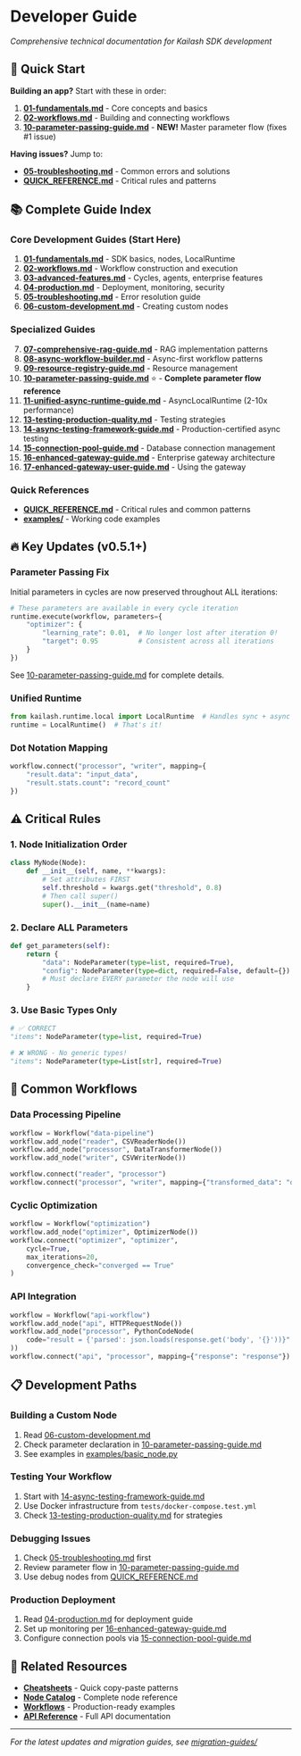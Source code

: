 # Developer Guide

*Comprehensive technical documentation for Kailash SDK development*

## 🚀 Quick Start

**Building an app?** Start with these in order:
1. **[01-fundamentals.md](01-fundamentals.md)** - Core concepts and basics
2. **[02-workflows.md](02-workflows.md)** - Building and connecting workflows
3. **[10-parameter-passing-guide.md](10-parameter-passing-guide.md)** - **NEW!** Master parameter flow (fixes #1 issue)

**Having issues?** Jump to:
- **[05-troubleshooting.md](05-troubleshooting.md)** - Common errors and solutions
- **[QUICK_REFERENCE.md](QUICK_REFERENCE.md)** - Critical rules and patterns

## 📚 Complete Guide Index

### Core Development Guides (Start Here)
1. **[01-fundamentals.md](01-fundamentals.md)** - SDK basics, nodes, LocalRuntime
2. **[02-workflows.md](02-workflows.md)** - Workflow construction and execution
3. **[03-advanced-features.md](03-advanced-features.md)** - Cycles, agents, enterprise features
4. **[04-production.md](04-production.md)** - Deployment, monitoring, security
5. **[05-troubleshooting.md](05-troubleshooting.md)** - Error resolution guide
6. **[06-custom-development.md](06-custom-development.md)** - Creating custom nodes

### Specialized Guides
7. **[07-comprehensive-rag-guide.md](07-comprehensive-rag-guide.md)** - RAG implementation patterns
8. **[08-async-workflow-builder.md](08-async-workflow-builder.md)** - Async-first workflow patterns
9. **[09-resource-registry-guide.md](09-resource-registry-guide.md)** - Resource management
10. **[10-parameter-passing-guide.md](10-parameter-passing-guide.md)** ⭐ - **Complete parameter flow reference**
11. **[11-unified-async-runtime-guide.md](11-unified-async-runtime-guide.md)** - AsyncLocalRuntime (2-10x performance)
12. **[13-testing-production-quality.md](13-testing-production-quality.md)** - Testing strategies
13. **[14-async-testing-framework-guide.md](14-async-testing-framework-guide.md)** - Production-certified async testing
14. **[15-connection-pool-guide.md](15-connection-pool-guide.md)** - Database connection management
15. **[16-enhanced-gateway-guide.md](16-enhanced-gateway-guide.md)** - Enterprise gateway architecture
16. **[17-enhanced-gateway-user-guide.md](17-enhanced-gateway-user-guide.md)** - Using the gateway

### Quick References
- **[QUICK_REFERENCE.md](QUICK_REFERENCE.md)** - Critical rules and common patterns
- **[examples/](examples/)** - Working code examples

## 🔥 Key Updates (v0.5.1+)

### Parameter Passing Fix
Initial parameters in cycles are now preserved throughout ALL iterations:
```python
# These parameters are available in every cycle iteration
runtime.execute(workflow, parameters={
    "optimizer": {
        "learning_rate": 0.01,  # No longer lost after iteration 0!
        "target": 0.95          # Consistent across all iterations
    }
})
```
See [10-parameter-passing-guide.md](10-parameter-passing-guide.md) for complete details.

### Unified Runtime
```python
from kailash.runtime.local import LocalRuntime  # Handles sync + async + enterprise
runtime = LocalRuntime()  # That's it!
```

### Dot Notation Mapping
```python
workflow.connect("processor", "writer", mapping={
    "result.data": "input_data",
    "result.stats.count": "record_count"
})
```

## ⚠️ Critical Rules

### 1. Node Initialization Order
```python
class MyNode(Node):
    def __init__(self, name, **kwargs):
        # Set attributes FIRST
        self.threshold = kwargs.get("threshold", 0.8)
        # Then call super()
        super().__init__(name=name)
```

### 2. Declare ALL Parameters
```python
def get_parameters(self):
    return {
        "data": NodeParameter(type=list, required=True),
        "config": NodeParameter(type=dict, required=False, default={})
        # Must declare EVERY parameter the node will use
    }
```

### 3. Use Basic Types Only
```python
# ✅ CORRECT
"items": NodeParameter(type=list, required=True)

# ❌ WRONG - No generic types!
"items": NodeParameter(type=List[str], required=True)
```

## 🎯 Common Workflows

### Data Processing Pipeline
```python
workflow = Workflow("data-pipeline")
workflow.add_node("reader", CSVReaderNode())
workflow.add_node("processor", DataTransformerNode())
workflow.add_node("writer", CSVWriterNode())

workflow.connect("reader", "processor")
workflow.connect("processor", "writer", mapping={"transformed_data": "data"})
```

### Cyclic Optimization
```python
workflow = Workflow("optimization")
workflow.add_node("optimizer", OptimizerNode())
workflow.connect("optimizer", "optimizer",
    cycle=True,
    max_iterations=20,
    convergence_check="converged == True"
)
```

### API Integration
```python
workflow = Workflow("api-workflow")
workflow.add_node("api", HTTPRequestNode())
workflow.add_node("processor", PythonCodeNode(
    code="result = {'parsed': json.loads(response.get('body', '{}'))}"
))
workflow.connect("api", "processor", mapping={"response": "response"})
```

## 📋 Development Paths

### Building a Custom Node
1. Read [06-custom-development.md](06-custom-development.md)
2. Check parameter declaration in [10-parameter-passing-guide.md](10-parameter-passing-guide.md)
3. See examples in [examples/basic_node.py](examples/basic_node.py)

### Testing Your Workflow
1. Start with [14-async-testing-framework-guide.md](14-async-testing-framework-guide.md)
2. Use Docker infrastructure from `tests/docker-compose.test.yml`
3. Check [13-testing-production-quality.md](13-testing-production-quality.md) for strategies

### Debugging Issues
1. Check [05-troubleshooting.md](05-troubleshooting.md) first
2. Review parameter flow in [10-parameter-passing-guide.md](10-parameter-passing-guide.md)
3. Use debug nodes from [QUICK_REFERENCE.md](QUICK_REFERENCE.md)

### Production Deployment
1. Read [04-production.md](04-production.md) for deployment guide
2. Set up monitoring per [16-enhanced-gateway-guide.md](16-enhanced-gateway-guide.md)
3. Configure connection pools via [15-connection-pool-guide.md](15-connection-pool-guide.md)

## 🔗 Related Resources

- **[Cheatsheets](../cheatsheet/)** - Quick copy-paste patterns
- **[Node Catalog](../nodes/)** - Complete node reference
- **[Workflows](../workflows/)** - Production-ready examples
- **[API Reference](../api/)** - Full API documentation

---

*For the latest updates and migration guides, see [migration-guides/](../migration-guides/)*
